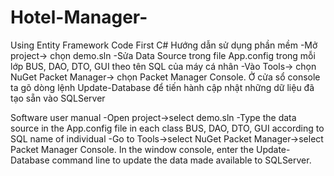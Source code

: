 # Hotel-Manager-
Using Entity Framework Code First C#
Hướng dẫn sử dụng phần mềm
  -Mở project-> chọn demo.sln
  -Sửa Data Source trong file App.config trong mỗi lớp BUS, DAO, DTO, GUI theo 
tên SQL của máy cá nhân
  -Vào Tools-> chọn NuGet Packet Manager-> chọn Packet Manager Console.
Ở cửa sổ console ta gõ dòng lệnh Update-Database để tiến hành cập nhật những dữ liệu
đã tạo sẵn vào SQLServer

Software user manual
  -Open project->select demo.sln
  -Type the data source in the App.config file in each class BUS, DAO, DTO, GUI according to
SQL name of individual
  -Go to Tools->select NuGet Packet Manager->select Packet Manager Console.
In the window console, enter the Update-Database command line to update the data
made available to SQLServer.
